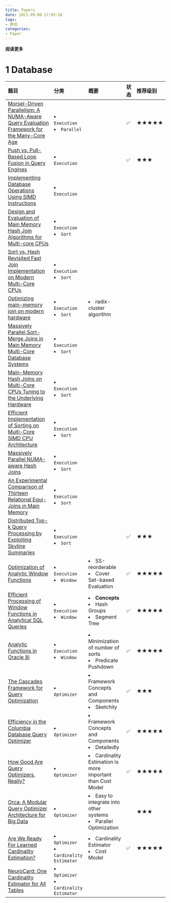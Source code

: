 ```yaml
---
title: Papers
date: 2021-09-08 17:03:18
tags: 
- 原创
categories: 
- Paper
---
```


**阅读更多**

<!--more-->

# 1 Database

| 题目 | 分类 | 概要 | 状态 | 推荐级别 |
|:--|:--|:--|:--|:--|
| [Morsel-Driven Parallelism: A NUMA-Aware Query Evaluation Framework for the Many-Core Age](/resources/paper/Morsel-Driven-Parallelism-A-NUMA-Aware-Query-Evaluation-Framework-for-the-Many-CoreAge.pdf) | <li>`Execution`</li><li>`Parallel`</li> |  | ✅ | ★★★★★ |
| [Push vs. Pull-Based Loop Fusion in Query Engines](/resources/paper/Push-vs-Pull-Based-Loop-Fusion-in-Query-Engines.pdf) | <li>`Execution`</li> |  | ✅ | ★★★ |
| [Implementing Database Operations Using SIMD Instructions](http://www.cs.columbia.edu/~kar/pubsk/simd.pdf) | <li>`Execution`</li> |  |  |  |
| [Design and Evaluation of Main Memory Hash Join Algorithms for Multi-core CPUs](/resources/paper/Design-and-Evaluation-of-Main-Memory-Hash-Join-Algorithms-for-Multi-core-CPUs.pdf) | <li>`Execution`</li><li>`Sort`</li> |  |  |  |
| [Sort vs. Hash Revisited Fast Join Implementation on Modern Multi-Core CPUs](/resources/paper/Sort-vs.-Hash-Revisited-Fast-Join-Implementation-on-Modern-Multi-Core-CPUs.pdf) | <li>`Execution`</li><li>`Sort`</li> |  |  |  |
| [Optimizing main-memory join on modern hardware](https://ieeexplore.ieee.org/abstract/document/1019210/) | <li>`Execution`</li><li>`Sort`</li> | <li>radix-cluster algorithm</li> |  |  |
| [Massively Parallel Sort-Merge Joins in Main Memory Multi-Core Database Systems](/resources/paper/Massively-Parallel-Sort-Merge-Joins-in-Main-Memory-Multi-Core-Database-Systems.pdf) | <li>`Execution`</li><li>`Sort`</li> |  |  |  |
| [Main-Memory Hash Joins on Multi-Core CPUs Tuning to the Underlying Hardware](/resources/paper/Main-Memory-Hash-Joins-on-Multi-Core-CPUs-Tuning-to-the-Underlying-Hardware.pdf) | <li>`Execution`</li><li>`Sort`</li> |  |  |  |
| [Efficient Implementation of Sorting on Multi-Core SIMD CPU Architecture](/resources/paper/Efficient-Implementation-of-Sorting-on-Multi-Core-SIMD-CPU-Architecture.pdf) | <li>`Execution`</li><li>`Sort`</li> |  |  |  |
| [Massively Parallel NUMA-aware Hash Joins](/resources/paper/Massively-Parallel-NUMA-aware-Hash-Joins.pdf) | <li>`Execution`</li><li>`Sort`</li> |  |  |  |
| [An Experimental Comparison of Thirteen Relational Equi-Joins in Main Memory](/resources/paper/An-Experimental-Comparison-of-Thirteen-Relational-Equi-Joins-in-Main-Memory.pdf) | <li>`Execution`</li><li>`Sort`</li> |  |  |  |
| [Distributed Top-k Query Processing by Exploiting Skyline Summaries](/resources/paper/Distributed-Top-k-Query-Processing-by-Exploiting-Skyline-Summaries.pdf) | <li>`Execution`</li><li>`Sort`</li> |  | ✅ | ★★★ |
| [Optimization of Analytic Window Functions](/resources/paper/Optimization-of-Analytic-Window-Functions.pdf) | <li>`Execution`</li><li>`Window`</li> | <li>SS-reorderable</li><li>Cover Set-based Evaluation</li> | ✅ | ★★★★★ |
| [Efficient Processing of Window Functions in Analytical SQL Queries](/resources/paper/Efficient-Processing-of-Window-Functions-in-Analytical-SQL-Queries.pdf) | <li>`Execution`</li><li>`Window`</li> | <li>**Concepts**</li><li>Hash Groups</li><li>Segment Tree</li> | ✅ | ★★★★★ |
| [Analytic Functions in Oracle 8i](/resources/paper/Analytic-Functions-in-Oracle-8i.pdf) | <li>`Execution`</li><li>`Window`</li> | <li>Minimization of number of sorts</li><li>Predicate Pushdown</li> | ✅ | ★★★★★ |
| [The Cascades Framework for Query Optimization](/resources/paper/The-Cascades-Framework-For-Query-Optimization.pdf) | <li>`Optimizer`</li> | <li>Framework Concepts and Components</li><li>Sketchily</li> | ✅ | ★★★ |
| [Efficiency in the Columbia Database Query Optimizer](/resources/paper/Efficiency-In-The-Columbia-Database-Query-Optimizer.pdf) | <li>`Optimizer`</li> | <li>Framework Concepts and Components</li><li>Detailedly</li> | ✅ | ★★★★★ |
| [How Good Are Query Optimizers, Really?](/resources/paper/How-Good-Are-Query-Optimizers.pdf) | <li>`Optimizer`</li> | <li>Cardinality Estimation is more important than Cost Model</li> | ✅ | ★★★★★ |
| [Orca: A Modular Query Optimizer Architecture for Big Data](/resources/paper/Orca-A-Modular-Query-Optimizer-Architecture-For-Big-Data.pdf) | <li>`Optimizer`</li> | <li>Easy to integrate into other systems</li><li>Parallel Optimization</li> |  | ★★★ |
| [Are We Ready For Learned Cardinality Estimation?](/resources/paper/Are-We-Ready-For-Learned-Cardinality-Estimation.pdf) | <li>`Optimizer`</li><li>`Cardinality Estimator`</li> | <li>Cardinality Estimator</li><li>Cost Model</li> | ✅ | ★★★★★ |
| [NeuroCard: One Cardinality Estimator for All Tables](/resources/paper/NeuroCard-One-Cardinality-Estimator-for-All-Tables.pdf) | <li>`Optimizer`</li><li>`Cardinality Estimator`</li> |  |  |  |
